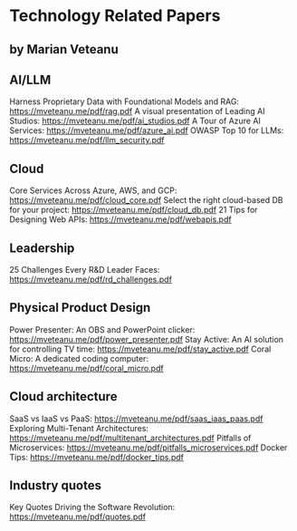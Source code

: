 # Technology Related Papers 
## by Marian Veteanu

## AI/LLM
Harness Proprietary Data with Foundational Models and RAG: https://mveteanu.me/pdf/rag.pdf
A visual presentation of Leading AI Studios: https://mveteanu.me/pdf/ai_studios.pdf
A Tour of Azure AI Services: https://mveteanu.me/pdf/azure_ai.pdf
OWASP Top 10 for LLMs: https://mveteanu.me/pdf/llm_security.pdf

## Cloud
Core Services Across Azure, AWS, and GCP: https://mveteanu.me/pdf/cloud_core.pdf
Select the right cloud-based DB for your project: https://mveteanu.me/pdf/cloud_db.pdf
21 Tips for Designing Web APIs: https://mveteanu.me/pdf/webapis.pdf

## Leadership
25 Challenges Every R&D Leader Faces: https://mveteanu.me/pdf/rd_challenges.pdf

## Physical Product Design
Power Presenter: An OBS and PowerPoint clicker: https://mveteanu.me/pdf/power_presenter.pdf
Stay Active: An AI solution for controlling TV time: https://mveteanu.me/pdf/stay_active.pdf
Coral Micro: A dedicated coding computer: https://mveteanu.me/pdf/coral_micro.pdf

## Cloud architecture
SaaS vs IaaS vs PaaS: https://mveteanu.me/pdf/saas_iaas_paas.pdf
Exploring Multi-Tenant Architectures: https://mveteanu.me/pdf/multitenant_architectures.pdf
Pitfalls of Microservices: https://mveteanu.me/pdf/pitfalls_microservices.pdf
Docker Tips: https://mveteanu.me/pdf/docker_tips.pdf

## Industry quotes
Key Quotes Driving the Software Revolution: https://mveteanu.me/pdf/quotes.pdf
